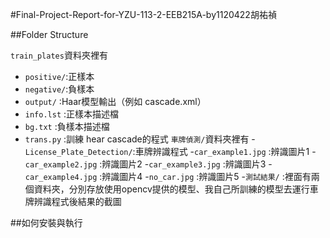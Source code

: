 #Final-Project-Report-for-YZU-113-2-EEB215A-by1120422胡祐禎

##Folder Structure

`train_plates`資料夾裡有
- `positive/`:正樣本
- `negative/`:負樣本
- `output/`  :Haar模型輸出（例如 cascade.xml）
- `info.lst` :正樣本描述檔
- `bg.txt`   :負樣本描述檔
- `trans.py` :訓練 hear cascade的程式
`車牌偵測/`資料夾裡有
-`License_Plate_Detection/`:車牌辨識程式
-`car_example1.jpg`        :辨識圖片1
-`car_example2.jpg`        :辨識圖片2
-`car_example3.jpg`        :辨識圖片3
-`car_example4.jpg`        :辨識圖片4
-`no_car.jpg`              :辨識圖片5
-`測試結果/`                :裡面有兩個資料夾，分別存放使用opencv提供的模型、我自己所訓練的模型去運行車牌辨識程式後結果的截圖

##如何安裝與執行
